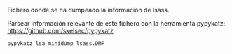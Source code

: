 Fichero donde se ha dumpeado la información de lsass.

Parsear información relevante de este fichero con la herramienta pypykatz:
https://github.com/skelsec/pypykatz

`pypykatz lsa minidump lsass.DMP`

